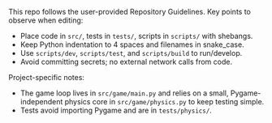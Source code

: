 This repo follows the user-provided Repository Guidelines. Key points to observe when editing:

- Place code in `src/`, tests in `tests/`, scripts in `scripts/` with shebangs.
- Keep Python indentation to 4 spaces and filenames in snake_case.
- Use `scripts/dev`, `scripts/test`, and `scripts/build` to run/develop.
- Avoid committing secrets; no external network calls from code.

Project-specific notes:

- The game loop lives in `src/game/main.py` and relies on a small, Pygame-independent physics core in `src/game/physics.py` to keep testing simple.
- Tests avoid importing Pygame and are in `tests/physics/`.

